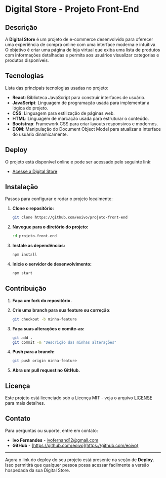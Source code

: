 # Digital Store - Projeto Front-End

## Descrição

A **Digital Store** é um projeto de e-commerce desenvolvido para oferecer uma experiência de compra online com uma interface moderna e intuitiva. O objetivo é criar uma página de loja virtual que exiba uma lista de produtos com informações detalhadas e permita aos usuários visualizar categorias e produtos disponíveis.

## Tecnologias

Lista das principais tecnologias usadas no projeto:

- **React**: Biblioteca JavaScript para construir interfaces de usuário.
- **JavaScript**: Linguagem de programação usada para implementar a lógica do projeto.
- **CSS**: Linguagem para estilização de páginas web.
- **HTML**: Linguagem de marcação usada para estruturar o conteúdo.
- **Bootstrap**: Framework CSS para criar layouts responsivos e modernos.
- **DOM**: Manipulação do Document Object Model para atualizar a interface do usuário dinamicamente.

## Deploy

O projeto está disponível online e pode ser acessado pelo seguinte link:

- [Acesse a Digital Store](https://ivo-digital-store.netlify.app)

## Instalação

Passos para configurar e rodar o projeto localmente:

1. **Clone o repositório:**

   ```bash
   git clone https://github.com/eoivo/projeto-front-end
   ```

2. **Navegue para o diretório do projeto:**

   ```bash
   cd projeto-front-end
   ```

3. **Instale as dependências:**

   ```bash
   npm install
   ```

4. **Inicie o servidor de desenvolvimento:**

   ```bash
   npm start
   ```

## Contribuição

1. **Faça um fork do repositório.**

2. **Crie uma branch para sua feature ou correção:**

   ```bash
   git checkout -b minha-feature
   ```

3. **Faça suas alterações e comite-as:**

   ```bash
   git add .
   git commit -m "Descrição das minhas alterações"
   ```

4. **Push para a branch:**

   ```bash
   git push origin minha-feature
   ```

5. **Abra um pull request no GitHub.**

## Licença

Este projeto está licenciado sob a Licença MIT - veja o arquivo [LICENSE](LICENSE) para mais detalhes.

## Contato

Para perguntas ou suporte, entre em contato:

- **Ivo Fernandes** - [ivofernand12@gmail.com](mailto:ivofernand12@gmail.com)
- **GitHub** - [https://github.com/eoivo](https://github.com/eoivo)

---

Agora o link do deploy do seu projeto está presente na seção de **Deploy**. Isso permitirá que qualquer pessoa possa acessar facilmente a versão hospedada da sua Digital Store.
